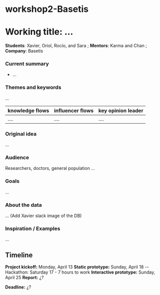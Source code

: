 # workshop2-Basetis

# Working title: ...

**Students**: Xavier, Oriol, Rocío, and Sara ; **Mentors**: Karma and Chan ; **Company**: Basetis

### Current summary
- ...

### Themes and keywords
...

| knowledge flows        | influencer flows | key opinion leader |
| -------       | ------------- | ------------- |
| ....        | .... | .... |

### Original idea
...

### Audience
Researchers, doctors, general population ...

### Goals
...


### About the data
... (Add Xavier slack image of the DB)

### Inspiration / Examples
...


## Timeline
**Project kickoff:** Monday, April 13
**Static prototype:** Sunday, April 18 -- Hackathon: Saturday 17 - 7 hours to work
**Interactive prototype:** Sunday, April 25
**Report:** ¿?

**Deadline:** ¿?
